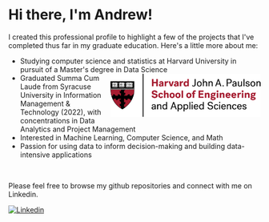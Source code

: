 # Hi there, I'm Andrew!

I created this professional profile to highlight a few of the projects that I've completed thus far in my graduate education. Here's a little more about me:


 <ul>
  <li>Studying computer science and statistics at Harvard University in pursuit of a Master's degree in Data Science</li>
    <img src="./h_seas_logo_rgb.png" align="right" style="width: 300px;">
  <li>Graduated Summa Cum Laude from Syracuse University in Information Management & Technology (2022), with concentrations in Data Analytics and Project Management</li>
  <li>Interested in Machine Learning, Computer Science, and Math</li>
  <li>Passion for using data to inform decision-making and building data-intensive applications</li>
 </ul>
 <br>

Please feel free to browse my github repositories and connect with me on  Linkedin.

[![Linkedin](https://img.shields.io/badge/linkedin-blue?&style=for-the-badge)](https://www.linkedin.com/in/andrewjosephsullivan/)

<br clear="right"/>

